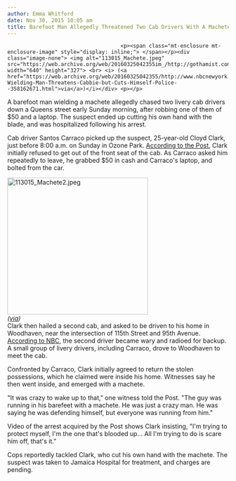 ```yaml
---
author: Emma Whitford
date: Nov 30, 2015 10:05 am
title: Barefoot Man Allegedly Threatened Two Cab Drivers With A Machete, Cut Himself
---
```


	
										<p><span class="mt-enclosure mt-enclosure-image" style="display: inline;"> </span></p><div class="image-none"> <img alt="113015_Machete.jpeg" src="https://web.archive.org/web/20160325042355im_/http://gothamist.com/attachments/nyc_ewhitford/113015_Machete.jpeg" width="640" height="327"> <br> <i> (<a href="https://web.archive.org/web/20160325042355/http://www.nbcnewyork.com/news/local/Machete-Wielding-Man-Threatens-Cabbie-but-Cuts-Himself-Police--358162671.html">via</a>)</i></div> <p></p>

<p>A barefoot man wielding a machete allegedly chased two livery cab drivers down a Queens street early Sunday morning, after robbing one of them of $50 and a laptop. The suspect ended up cutting his own hand with the blade, and was hospitalized following his arrest. </p>

<p>Cab driver Santos Carraco picked up the suspect, 25-year-old Cloyd Clark, just before 8:00 a.m. on Sunday in Ozone Park. <a href="https://web.archive.org/web/20160325042355/http://nypost.com/2015/11/29/man-robs-cabbie-pulls-machete-on-drivers-friends-cops-say/">According to the Post</a>, Clark initially refused to get out of the front seat of the cab. As Carraco asked him repeatedly to leave, he grabbed $50 in cash and Carraco&apos;s laptop, and bolted from the car. </p>

<p><span class="mt-enclosure mt-enclosure-image" style="display: inline;"> </span></p><div class="image-right"> <img alt="113015_Machete2.jpeg" src="https://web.archive.org/web/20160325042355im_/http://gothamist.com/attachments/nyc_ewhitford/113015_Machete2.jpeg" width="320" height="312"> <br> <i style=" width:320px; ;display:block"> (<a href="https://web.archive.org/web/20160325042355/http://www.nbcnewyork.com/news/local/Machete-Wielding-Man-Threatens-Cabbie-but-Cuts-Himself-Police--358162671.html">via</a>)</i></div> Clark then hailed a second cab, and asked to be driven to his home in Woodhaven, near the intersection of 115th Street and 95th Avenue. <a href="https://web.archive.org/web/20160325042355/http://www.nbcnewyork.com/news/local/Machete-Wielding-Man-Threatens-Cabbie-but-Cuts-Himself-Police--358162671.html">According to NBC</a>, the second driver became wary and radioed for backup. A small group of livery drivers, including Carraco, drove to Woodhaven to meet the cab. <p></p>

<p>Confronted by Carraco, Clark initially agreed to return the stolen possessions, which he claimed were inside his home. Witnesses say he then went inside, and emerged with a machete. </p>

<p>&quot;It was crazy to wake up to that,&quot; one witness told the Post. &quot;The guy was running in his barefeet with a machete. He was just a crazy man. He was saying he was defending himself, but everyone was running from him.&quot;</p>

<p>Video of the arrest acquired by the Post shows Clark insisting, &quot;I&apos;m trying to protect myself, I&apos;m the one that&apos;s blooded up... All I&apos;m trying to do is scare him off, that&apos;s it.&quot; </p>

<p>Cops reportedly tackled Clark, who cut his own hand with the machete. The suspect was taken to Jamaica Hospital for treatment, and charges are pending. </p>					
										
									
				